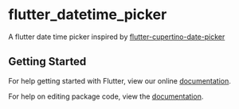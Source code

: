 # flutter_datetime_picker

A flutter date time picker inspired by [flutter-cupertino-date-picker](https://github.com/wuzhendev/flutter-cupertino-date-picker)

## Getting Started

For help getting started with Flutter, view our online [documentation](https://flutter.io/).

For help on editing package code, view the [documentation](https://flutter.io/developing-packages/).
